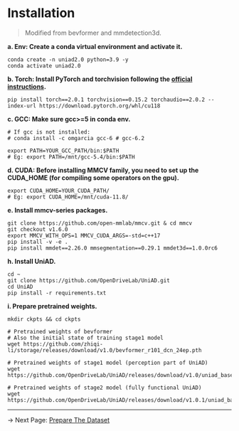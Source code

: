 # Installation
> Modified from bevformer and mmdetection3d.

**a. Env: Create a conda virtual environment and activate it.**
```shell
conda create -n uniad2.0 python=3.9 -y
conda activate uniad2.0
```

**b. Torch: Install PyTorch and torchvision following the [official instructions](https://pytorch.org/).**
```shell
pip install torch==2.0.1 torchvision==0.15.2 torchaudio==2.0.2 --index-url https://download.pytorch.org/whl/cu118
```

**c. GCC: Make sure gcc>=5 in conda env.**
```shell
# If gcc is not installed:
# conda install -c omgarcia gcc-6 # gcc-6.2

export PATH=YOUR_GCC_PATH/bin:$PATH
# Eg: export PATH=/mnt/gcc-5.4/bin:$PATH
```

**d. CUDA: Before installing MMCV family, you need to set up the CUDA_HOME (for compiling some operators on the gpu).**
```shell
export CUDA_HOME=YOUR_CUDA_PATH/
# Eg: export CUDA_HOME=/mnt/cuda-11.8/
```


**e. Install mmcv-series packages.**
```shell
git clone https://github.com/open-mmlab/mmcv.git & cd mmcv
git checkout v1.6.0
export MMCV_WITH_OPS=1 MMCV_CUDA_ARGS=-std=c++17
pip install -v -e .
pip install mmdet==2.26.0 mmsegmentation==0.29.1 mmdet3d==1.0.0rc6
```


**h. Install UniAD.**
```shell
cd ~
git clone https://github.com/OpenDriveLab/UniAD.git
cd UniAD
pip install -r requirements.txt
```


**i. Prepare pretrained weights.**
```shell
mkdir ckpts && cd ckpts

# Pretrained weights of bevformer
# Also the initial state of training stage1 model
wget https://github.com/zhiqi-li/storage/releases/download/v1.0/bevformer_r101_dcn_24ep.pth

# Pretrained weights of stage1 model (perception part of UniAD)
wget https://github.com/OpenDriveLab/UniAD/releases/download/v1.0/uniad_base_track_map.pth

# Pretrained weights of stage2 model (fully functional UniAD)
wget https://github.com/OpenDriveLab/UniAD/releases/download/v1.0.1/uniad_base_e2e.pth
```

---
-> Next Page: [Prepare The Dataset](./DATA_PREP.md)